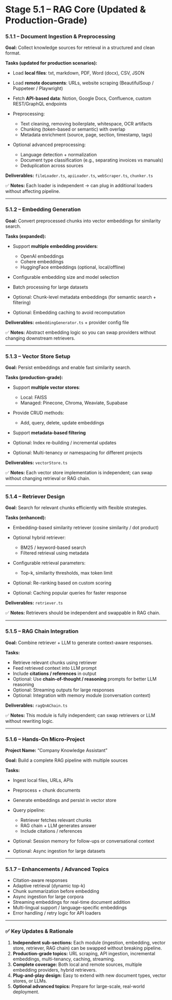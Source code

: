 # **Stage 5.1 – RAG Core (Updated & Production-Grade)**

### **5.1.1 – Document Ingestion & Preprocessing**

**Goal:** Collect knowledge sources for retrieval in a structured and clean format.

**Tasks (updated for production scenarios):**

- Load **local files**: txt, markdown, PDF, Word (docx), CSV, JSON
- Load **remote documents**: URLs, website scraping (BeautifulSoup / Puppeteer / Playwright)
- Fetch **API-based data**: Notion, Google Docs, Confluence, custom REST/GraphQL endpoints
- Preprocessing:

  - Text cleaning, removing boilerplate, whitespace, OCR artifacts
  - Chunking (token-based or semantic) with overlap
  - Metadata enrichment (source, page, section, timestamp, tags)

- Optional advanced preprocessing:

  - Language detection + normalization
  - Document type classification (e.g., separating invoices vs manuals)
  - Deduplication across sources

**Deliverables:** `fileLoader.ts`, `apiLoader.ts`, `webScraper.ts`, `chunker.ts`

✅ **Notes:** Each loader is independent → can plug in additional loaders without affecting pipeline.

---

### **5.1.2 – Embedding Generation**

**Goal:** Convert preprocessed chunks into vector embeddings for similarity search.

**Tasks (expanded):**

- Support **multiple embedding providers**:

  - OpenAI embeddings
  - Cohere embeddings
  - HuggingFace embeddings (optional, local/offline)

- Configurable embedding size and model selection
- Batch processing for large datasets
- Optional: Chunk-level metadata embeddings (for semantic search + filtering)
- Optional: Embedding caching to avoid recomputation

**Deliverables:** `embeddingGenerator.ts` + provider config file

✅ **Notes:** Abstract embedding logic so you can swap providers without changing downstream retrievers.

---

### **5.1.3 – Vector Store Setup**

**Goal:** Persist embeddings and enable fast similarity search.

**Tasks (production-grade):**

- Support **multiple vector stores**:

  - Local: FAISS
  - Managed: Pinecone, Chroma, Weaviate, Supabase

- Provide CRUD methods:

  - Add, query, delete, update embeddings

- Support **metadata-based filtering**
- Optional: Index re-building / incremental updates
- Optional: Multi-tenancy or namespacing for different projects

**Deliverables:** `vectorStore.ts`

✅ **Notes:** Each vector store implementation is independent; can swap without changing retrieval or RAG chain.

---

### **5.1.4 – Retriever Design**

**Goal:** Search for relevant chunks efficiently with flexible strategies.

**Tasks (enhanced):**

- Embedding-based similarity retriever (cosine similarity / dot product)
- Optional hybrid retriever:

  - BM25 / keyword-based search
  - Filtered retrieval using metadata

- Configurable retrieval parameters:

  - Top-k, similarity thresholds, max token limit

- Optional: Re-ranking based on custom scoring
- Optional: Caching popular queries for faster response

**Deliverables:** `retriever.ts`

✅ **Notes:** Retrievers should be independent and swappable in RAG chain.

---

### **5.1.5 – RAG Chain Integration**

**Goal:** Combine retriever + LLM to generate context-aware responses.

**Tasks:**

- Retrieve relevant chunks using retriever
- Feed retrieved context into LLM prompt
- Include **citations / references** in output
- Optional: Use **chain-of-thought / reasoning** prompts for better LLM reasoning
- Optional: Streaming outputs for large responses
- Optional: Integration with memory module (conversation context)

**Deliverables:** `ragQnAChain.ts`

✅ **Notes:** This module is fully independent; can swap retrievers or LLM without rewriting logic.

---

### **5.1.6 – Hands-On Micro-Project**

**Project Name:** “Company Knowledge Assistant”

**Goal:** Build a complete RAG pipeline with multiple sources

**Tasks:**

- Ingest local files, URLs, APIs
- Preprocess + chunk documents
- Generate embeddings and persist in vector store
- Query pipeline:

  - Retriever fetches relevant chunks
  - RAG chain + LLM generates answer
  - Include citations / references

- Optional: Session memory for follow-ups or conversational context
- Optional: Async ingestion for large datasets

---

### **5.1.7 – Enhancements / Advanced Topics**

- Citation-aware responses
- Adaptive retrieval (dynamic top-k)
- Chunk summarization before embedding
- Async ingestion for large corpora
- Streaming embeddings for real-time document addition
- Multi-lingual support / language-specific embeddings
- Error handling / retry logic for API loaders

---

### ✅ **Key Updates & Rationale**

1. **Independent sub-sections:** Each module (ingestion, embedding, vector store, retriever, RAG chain) can be swapped without breaking pipeline.
2. **Production-grade topics:** URL scraping, API ingestion, incremental embeddings, multi-tenancy, caching, streaming.
3. **Complete coverage:** Both local and remote sources, multiple embedding providers, hybrid retrievers.
4. **Plug-and-play design:** Easy to extend with new document types, vector stores, or LLMs.
5. **Optional advanced topics:** Prepare for large-scale, real-world deployment.
